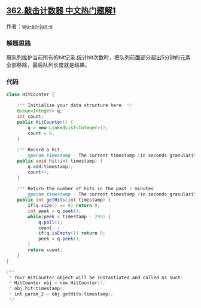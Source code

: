## [362.敲击计数器 中文热门题解1](https://leetcode.cn/problems/design-hit-counter/solutions/100000/java-dui-lie-100-by-wu-an-jun-s-4z4c)

作者：[wu-an-jun-s](https://leetcode.cn/u/wu-an-jun-s)

### 解题思路
用队列维护当前所有的hit记录.统计hit次数时，把队列前面部分超出5分钟的元素全部移除，最后队列长度就是结果。

### 代码

```java
class HitCounter {

    /** Initialize your data structure here. */
    Queue<Integer> q;
    int count;
    public HitCounter() {
        q = new LinkedList<Integer>();
        count = 0;
    }
    
    /** Record a hit.
        @param timestamp - The current timestamp (in seconds granularity). */
    public void hit(int timestamp) {
        q.add(timestamp);
        count++;
    }
    
    /** Return the number of hits in the past 5 minutes.
        @param timestamp - The current timestamp (in seconds granularity). */
    public int getHits(int timestamp) {
        if(q.size() == 0) return 0;
        int peek = q.peek();
        while(peek < timestamp - 299) {
            q.poll();
            count--;
            if(q.isEmpty()) return 0;
            peek = q.peek();
        }
        return count;
    }
}

/**
 * Your HitCounter object will be instantiated and called as such:
 * HitCounter obj = new HitCounter();
 * obj.hit(timestamp);
 * int param_2 = obj.getHits(timestamp);
 */
```